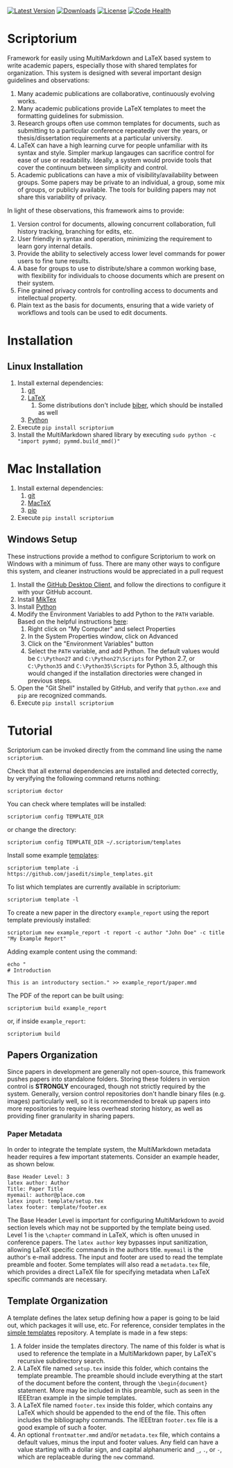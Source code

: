 [![Latest Version](https://img.shields.io/pypi/v/scriptorium.svg)](https://pypi.python.org/pypi/scriptorium) [![Downloads](https://img.shields.io/pypi/dm/scriptorium.svg)](https://pypi.python.org/pypi/scriptorium) [![License](https://img.shields.io/pypi/l/scriptorium.svg)](https://pypi.python.org/pypi/scriptorium) [![Code Health](https://landscape.io/github/jasedit/scriptorium/master/landscape.svg?style=flat)](https://landscape.io/github/jasedit/scriptorium/master)

# Scriptorium

Framework for easily using MultiMarkdown and LaTeX based system to write academic papers, especially those with shared templates for organization. This system is designed with several important design guidelines and observations:

1. Many academic publications are collaborative, continuously evolving works.
2. Many academic publications provide LaTeX templates to meet the formatting guidelines for submission.
3. Research groups often use common templates for documents, such as submitting to a particular conference repeatedly over the years, or thesis/dissertation requirements at a particular university.
4. LaTeX can have a high learning curve for people unfamiliar with its syntax and style. Simpler markup langauges can sacrifice control for ease of use or readability. Ideally, a system would provide tools that cover the continuum between simplicity and control.
5. Academic publications can have a mix of visibility/availability between groups. Some papers may be private to an individual, a group, some mix of groups, or publicly available. The tools for building papers may not share this variability of privacy.

In light of these observations, this framework aims to provide:

1. Version control for documents, allowing concurrent collaboration, full history tracking, branching for edits, etc.
2. User friendly in syntax and operation, minimizing the requirement to learn gory internal details.
3. Provide the ability to selectively access lower level commands for power users to fine tune results.
4. A base for groups to use to distribute/share a common working base, with flexibility for individuals to choose documents which are present on their system.
5. Fine grained privacy controls for controlling access to documents and intellectual property.
6. Plain text as the basis for documents, ensuring that a wide variety of workflows and tools can be used to edit documents.

# Installation

## Linux Installation

1. Install external dependencies:
    1. [git](https://git-scm.com/)
    2. [LaTeX](http://www.latex-project.org/)
        1. Some distributions don't include [biber](http://biblatex-biber.sourceforge.net), which should be installed as well
    3. [Python](http://python.org/)
2. Execute `pip install scriptorium`
3. Install the MultiMarkdown shared library by executing `sudo python -c "import pymmd; pymmd.build_mmd()"`

# Mac Installation

1. Install external dependencies:
    1. [git](https://git-scm.com/)
    2. [MacTeX](https://www.tug.org/mactex/)
    3. [pip](https://pip.pypa.io/en/latest/installing/#install-or-upgrade-pip)
2. Execute `pip install scriptorium`

## Windows Setup

These instructions provide a method to configure Scriptorium to work on Windows with a minimum of fuss. There are many other ways to configure this system, and cleaner instructions would be appreciated in a pull request

1. Install the [GitHub Desktop Client](https://desktop.github.com/), and follow the directions to configure it with your GitHub account.
2. Install [MikTex](http://miktex.org/)
3. Install [Python](https://www.python.org/downloads/)
4. Modify the Environment Variables to add Python to the `PATH` variable. Based on the helpful instructions [here](http://stackoverflow.com/questions/23400030/windows-7-add-path):
    1. Right click on "My Computer" and select Properties
    2. In the System Properties window, click on Advanced
    3. Click on the "Environment Variables" button
    4. Select the `PATH` variable, and add Python. The default values would be `C:\Python27` and `C:\Python27\Scripts` for Python 2.7, or `C:\Python35` and `C:\Python35\Scripts` for Python 3.5, although this would changed if the installation directories were changed in previous steps.
5. Open the "Git Shell" installed by GitHub, and verify that `python.exe` and `pip` are recognized commands.
7. Execute `pip install scriptorium`

# Tutorial

Scriptorium can be invoked directly from the command line using the name `scriptorium`.

Check that all external dependencies are installed and detected correctly, by veryifying the following command returns nothing:
```
scriptorium doctor
```

You can check where templates will be installed:
```
scriptorium config TEMPLATE_DIR
```

or change the directory:
```
scriptorium config TEMPLATE_DIR ~/.scriptorium/templates
```

Install some example [templates](https://github.com/jasedit/simple_templates):
```
scriptorium template -i https://github.com/jasedit/simple_templates.git
```

To list which templates are currently available in scriptorium:
```
scriptorium template -l
```

To create a new paper in the directory `example_report` using the report template previously installed:
```
scriptorium new example_report -t report -c author "John Doe" -c title "My Example Report"
```

Adding example content using the command:
```
echo "
# Introduction

This is an introductory section." >> example_report/paper.mmd
```

The PDF of the report can be built using:
```
scriptorium build example_report
```
or, if inside `example_report`:
```
scriptorium build
```

## Papers Organization

Since papers in development are generally not open-source, this framework pushes papers into standalone folders. Storing these folders in version control is **STRONGLY** encouraged, though not strictly required by the system. Generally, version control repositories don't handle binary files (e.g. images) particularly well, so it is recommended to break up papers into more repositories to require less overhead storing history, as well as providing finer granularity in sharing papers.

### Paper Metadata

In order to integrate the template system, the MultiMarkdown metadata header requires a few important statements. Consider an example header, as shown below.

```
Base Header Level: 3
latex author: Author
Title: Paper Title
myemail: author@place.com
latex input: template/setup.tex
latex footer: template/footer.ex
```

The Base Header Level is important for configuring MultiMarkdown to avoid section levels which may not be supported by the template being used. Level 1 is the `\chapter` command in LaTeX, which is often unused in conference papers. The `latex author` key bypasses input sanitization, allowing LaTeX specific commands in the authors title. `myemail` is the author's e-mail address. The input and footer are used to read the template preamble and footer. Some templates will also read a `metadata.tex` file, which provides a direct LaTeX file for specifying metadata when LaTeX specific commands are necessary.

## Template Organization

A template defines the latex setup defining how a paper is going to be laid out, which packages it will use, etc. For reference, consider templates in the [simple templates](https://github.com/jasedit/simple_templates) repository. A template is made in a few steps:

1. A folder inside the templates directory. The name of this folder is what is used to reference the template in a MultiMarkdown paper, by LaTeX's recursive subdirectory search.
2. A LaTeX file named `setup.tex` inside this folder, which contains the template preamble. The preamble should include everything at the start of the document before the content, through the `\begin{document}` statement. More may be included in this preamble, such as seen in the IEEEtran example in the simple templates.
3. A LaTeX file named `footer.tex` inside this folder, which contains any LaTeX which should be appended to the end of the file. This often includes the bibliography commands. The IEEEtran `footer.tex` file is a good example of such a footer.
4. An optional `frontmatter.mmd` and/or `metadata.tex` file, which contains a default values, minus the input and footer values. Any field can have a value starting with a dollar sign, and capital alphanumeric and `_`, `.`, or `-`, which are replaceable during the `new` command.
